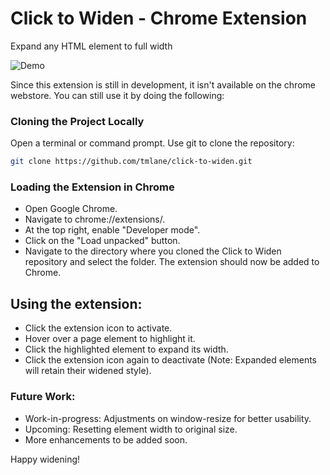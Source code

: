# Click to Widen - Chrome Extension
Expand any HTML element to full width

![Demo](https://github.com/tmlane/click-to-widen/assets/24379909/fe9684fd-e374-4124-a812-0d13f8be6747)

Since this extension is still in development, it isn't available on the chrome webstore. You can still use it by doing the following:

###  Cloning the Project Locally

Open a terminal or command prompt.
Use git to clone the repository:
```bash
git clone https://github.com/tmlane/click-to-widen.git
```

### Loading the Extension in Chrome

- Open Google Chrome.
- Navigate to chrome://extensions/.
- At the top right, enable "Developer mode".
- Click on the "Load unpacked" button.
- Navigate to the directory where you cloned the Click to Widen repository and select the folder. The extension should now be added to Chrome.

## Using the extension:
- Click the extension icon to activate.
- Hover over a page element to highlight it.
- Click the highlighted element to expand its width.
- Click the extension icon again to deactivate (Note: Expanded elements will retain their widened style).

### Future Work:
- Work-in-progress: Adjustments on window-resize for better usability.
- Upcoming: Resetting element width to original size.
- More enhancements to be added soon.

Happy widening!
